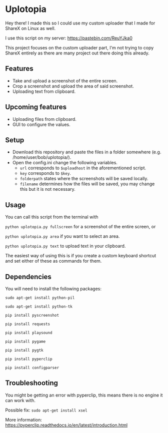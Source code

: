 # Uplotopia

Hey there!
I made this so I could use my custom uploader that I made for ShareX on Linux as well.

I use this script on my server:  https://pastebin.com/ReuYJka0

This project focuses on the custom uploader part, I'm not trying to copy ShareX entirely as there are many project out there doing this already.


## Features
* Take and upload a screenshot of the entire screen.
* Crop a screenshot and upload the area of said screenshot.
* Uploading text from clipboard.


## Upcoming features
* Uploading files from clipboard.
* GUI to configure the values.



## Setup
* Download this repository and paste the files in a folder somewhere (e.g. /home/user/bob/uplotopia/).
* Open the config.ini change the following variables.
  * `url` corresponds to `$uploadhost` in the aforementioned script.
  * `key` corresponds to `$key`.
  * `folderpath` states where the screenshots will be saved locally.
  * `filename` determines how the files will be saved, you may change this but it is not necessary.


## Usage
You can call this script from the terminal with 

`python uplotopia.py fullscreen` for a screenshot of the entire screen, or


`python uplotopia.py area` if you want to select an area. 


`python uplotopia.py text` to upload text in your clipboard. 

The easiest way of using this is if you create a custom keyboard shortcut and set either of these as commands for them.


## Dependencies
You will need to install the following packages:

`sudo apt-get install python-pil`

`sudo apt-get install python-tk`

`pip install pyscreenshot`

`pip install requests`

`pip install playsound`

`pip install pygame`

`pip install pygtk`

`pip install pyperclip`

`pip install configparser`


## Troubleshooting

You might be getting an error with pyperclip, this means there is no engine it can work with.

Possible fix: `sudo apt-get install xsel`

More information: https://pyperclip.readthedocs.io/en/latest/introduction.html
